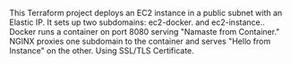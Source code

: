 This Terraform project deploys an EC2 instance in a public subnet with an Elastic IP. It sets up two subdomains: ec2-docker.<domain> and ec2-instance.<domain>. Docker runs a container on port 8080 serving "Namaste from Container." NGINX proxies one subdomain to the container and serves "Hello from Instance" on the other. Using SSL/TLS Certificate.
